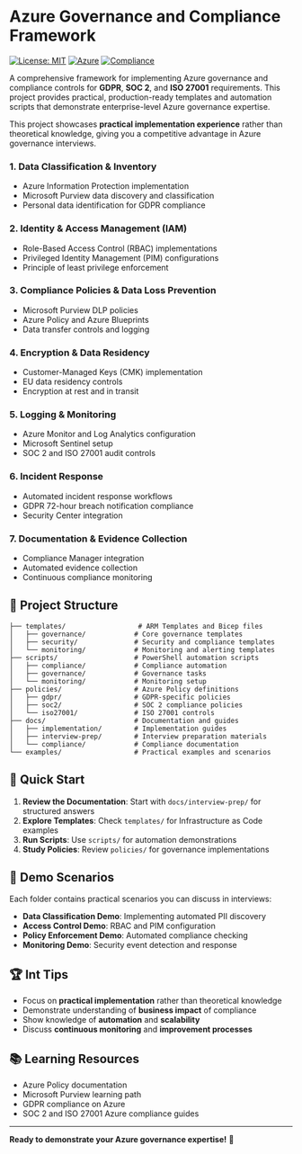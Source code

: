 # Azure Governance and Compliance Framework

[![License: MIT](https://img.shields.io/badge/License-MIT-yellow.svg)](https://opensource.org/licenses/MIT)
[![Azure](https://img.shields.io/badge/Azure-Ready-blue.svg)](https://azure.microsoft.com/)
[![Compliance](https://img.shields.io/badge/Compliance-GDPR%20%7C%20SOC2%20%7C%20ISO27001-green.svg)](https://github.com/yourusername/azure-governance-framework)

A comprehensive framework for implementing Azure governance and compliance controls for **GDPR**, **SOC 2**, and **ISO 27001** requirements. This project provides practical, production-ready templates and automation scripts that demonstrate enterprise-level Azure governance expertise.



This project showcases **practical implementation experience** rather than theoretical knowledge, giving you a competitive advantage in Azure governance interviews.

### 1. Data Classification & Inventory
- Azure Information Protection implementation
- Microsoft Purview data discovery and classification
- Personal data identification for GDPR compliance

### 2. Identity & Access Management (IAM)
- Role-Based Access Control (RBAC) implementations
- Privileged Identity Management (PIM) configurations
- Principle of least privilege enforcement

### 3. Compliance Policies & Data Loss Prevention
- Microsoft Purview DLP policies
- Azure Policy and Azure Blueprints
- Data transfer controls and logging

### 4. Encryption & Data Residency
- Customer-Managed Keys (CMK) implementation
- EU data residency controls
- Encryption at rest and in transit

### 5. Logging & Monitoring
- Azure Monitor and Log Analytics configuration
- Microsoft Sentinel setup
- SOC 2 and ISO 27001 audit controls

### 6. Incident Response
- Automated incident response workflows
- GDPR 72-hour breach notification compliance
- Security Center integration

### 7. Documentation & Evidence Collection
- Compliance Manager integration
- Automated evidence collection
- Continuous compliance monitoring

## 📁 Project Structure

```
├── templates/                  # ARM Templates and Bicep files
│   ├── governance/            # Core governance templates
│   ├── security/              # Security and compliance templates
│   └── monitoring/            # Monitoring and alerting templates
├── scripts/                   # PowerShell automation scripts
│   ├── compliance/            # Compliance automation
│   ├── governance/            # Governance tasks
│   └── monitoring/            # Monitoring setup
├── policies/                  # Azure Policy definitions
│   ├── gdpr/                  # GDPR-specific policies
│   ├── soc2/                  # SOC 2 compliance policies
│   └── iso27001/              # ISO 27001 controls
├── docs/                      # Documentation and guides
│   ├── implementation/        # Implementation guides
│   ├── interview-prep/        # Interview preparation materials
│   └── compliance/            # Compliance documentation
└── examples/                  # Practical examples and scenarios
```

## 🚀 Quick Start

1. **Review the Documentation**: Start with `docs/interview-prep/` for structured answers
2. **Explore Templates**: Check `templates/` for Infrastructure as Code examples
3. **Run Scripts**: Use `scripts/` for automation demonstrations
4. **Study Policies**: Review `policies/` for governance implementations

## 🎪 Demo Scenarios

Each folder contains practical scenarios you can discuss in interviews:

- **Data Classification Demo**: Implementing automated PII discovery
- **Access Control Demo**: RBAC and PIM configuration
- **Policy Enforcement Demo**: Automated compliance checking
- **Monitoring Demo**: Security event detection and response

## 🏆 Int Tips

- Focus on **practical implementation** rather than theoretical knowledge
- Demonstrate understanding of **business impact** of compliance
- Show knowledge of **automation** and **scalability**
- Discuss **continuous monitoring** and **improvement processes**

## 📚 Learning Resources

- Azure Policy documentation
- Microsoft Purview learning path
- GDPR compliance on Azure
- SOC 2 and ISO 27001 Azure compliance guides

---

**Ready to demonstrate your Azure governance expertise!** 🚀
